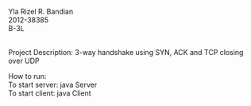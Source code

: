 Yla Rizel R. Bandian <br />
2012-38385 <br />
B-3L<br /><br />

Project Description: 3-way handshake using SYN, ACK and TCP closing over UDP<br />

How to run:<br />
To start server: java Server <br />
To start client: java Client
